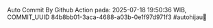 Auto Commit By Github Action pada: 2025-07-18 19:50:36 WIB, COMMIT_UUID 84b8bb01-3aca-4688-a03b-0e1f97d971f3 #autohijau🗿
